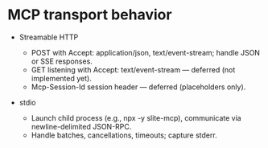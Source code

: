 # MCP transport behavior

- Streamable HTTP
  - POST with Accept: application/json, text/event-stream; handle JSON or SSE responses.
  - GET listening with Accept: text/event-stream — deferred (not implemented yet).
  - Mcp-Session-Id session header — deferred (placeholders only).

- stdio
  - Launch child process (e.g., npx -y slite-mcp), communicate via newline-delimited JSON-RPC.
  - Handle batches, cancellations, timeouts; capture stderr.
